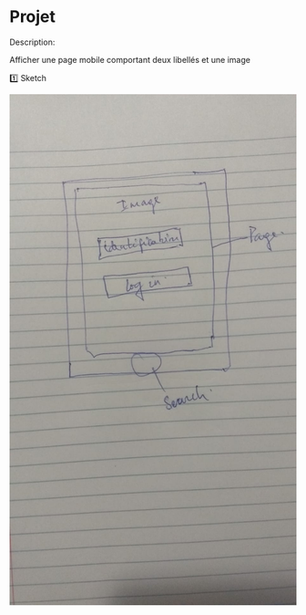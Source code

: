 # Projet

Description:

Afficher une page mobile comportant deux libellés et une image

:one: Sketch

![image](Images/Sketch1.jpeg)
